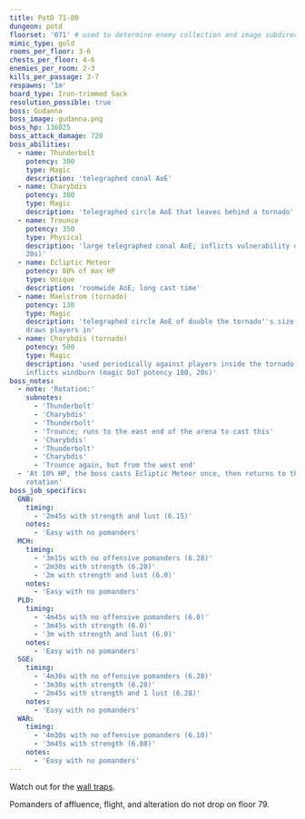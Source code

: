 ```yaml
---
title: PotD 71-80
dungeon: potd
floorset: '071' # used to determine enemy collection and image subdirectory
mimic_type: gold
rooms_per_floor: 3-6
chests_per_floor: 4-6
enemies_per_room: 2-3
kills_per_passage: 3-7
respawns: '1m'
hoard_type: Iron-trimmed Sack
resolution_possible: true
boss: Gudanna
boss_image: gudanna.png
boss_hp: 136025
boss_attack_damage: 720
boss_abilities:
  - name: Thunderbolt
    potency: 300
    type: Magic
    description: 'telegraphed conal AoE'
  - name: Charybdis
    potency: 300
    type: Magic
    description: 'telegraphed circle AoE that leaves behind a tornado'
  - name: Trounce
    potency: 350
    type: Physical
    description: 'large telegraphed conal AoE; inflicts vulnerability up (20%,
    20s)'
  - name: Ecliptic Meteor
    potency: 80% of max HP
    type: Unique
    description: 'roomwide AoE; long cast time'
  - name: Maelstrom (tornado)
    potency: 130
    type: Magic
    description: 'telegraphed circle AoE of double the tornado''s size that
    draws players in'
  - name: Charybdis (tornado)
    potency: 500
    type: Magic
    description: 'used periodically against players inside the tornado;
    inflicts windburn (magic DoT potency 180, 20s)'
boss_notes:
  - note: 'Rotation:'
    subnotes:
      - 'Thunderbolt'
      - 'Charybdis'
      - 'Thunderbolt'
      - 'Trounce; runs to the east end of the arena to cast this'
      - 'Charybdis'
      - 'Thunderbolt'
      - 'Charybdis'
      - 'Trounce again, but from the west end'
  - 'At 10% HP, the boss casts Ecliptic Meteor once, then returns to the
    rotation'
boss_job_specifics:
  GNB:
    timing:
      - '2m45s with strength and lust (6.15)'
    notes:
      - 'Easy with no pomanders'
  MCH:
    timing:
      - '3m15s with no offensive pomanders (6.28)'
      - '2m30s with strength (6.28)'
      - '2m with strength and lust (6.0)'
    notes:
      - 'Easy with no pomanders'
  PLD:
    timing:
      - '4m45s with no offensive pomanders (6.0)'
      - '3m45s with strength (6.0)'
      - '3m with strength and lust (6.0)'
    notes:
      - 'Easy with no pomanders'
  SGE:
    timing:
      - '4m30s with no offensive pomanders (6.28)'
      - '3m30s with strength (6.28)'
      - '2m45s with strength and 1 lust (6.28)'
    notes:
      - 'Easy with no pomanders'
  WAR:
    timing:
      - '4m30s with no offensive pomanders (6.10)'
      - '3m45s with strength (6.08)'
    notes:
      - 'Easy with no pomanders'
---
```


Watch out for the [wall traps](/wall_traps.html#potd-51-79).

Pomanders of affluence, flight, and alteration do not drop on floor 79.
